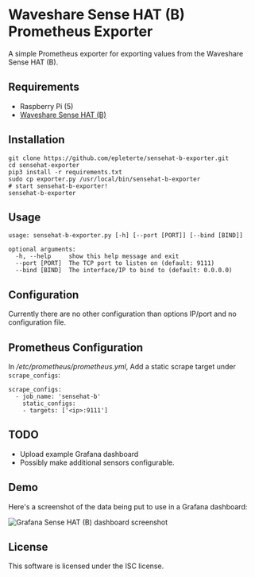 Waveshare Sense HAT (B) Prometheus Exporter
===========================================

A simple Prometheus exporter for exporting values from the Waveshare Sense HAT (B).

Requirements
------------

* Raspberry Pi (5)
* [Waveshare Sense HAT (B)](https://www.waveshare.com/wiki/Sense_HAT_(B))

Installation
------------

    git clone https://github.com/epleterte/sensehat-b-exporter.git
    cd sensehat-exporter
    pip3 install -r requirements.txt
    sudo cp exporter.py /usr/local/bin/sensehat-b-exporter
    # start sensehat-b-exporter!
    sensehat-b-exporter

Usage
-----

    usage: sensehat-b-exporter.py [-h] [--port [PORT]] [--bind [BIND]]

    optional arguments:
      -h, --help     show this help message and exit
      --port [PORT]  The TCP port to listen on (default: 9111)
      --bind [BIND]  The interface/IP to bind to (default: 0.0.0.0)

Configuration
-------------

Currently there are no other configuration than options IP/port and no configuration file.

Prometheus Configuration
------------------------

In _/etc/prometheus/prometheus.yml_, Add a static scrape target under `scrape_configs`:

    scrape_configs:
      - job_name: 'sensehat-b'
        static_configs:
        - targets: ['<ip>:9111']


TODO
----

* Upload example Grafana dashboard
* Possibly make additional sensors configurable.

Demo
----

Here's a screenshot of the data being put to use in a Grafana dashboard:

![Grafana Sense HAT (B) dashboard screenshot](images/screenshot_2019-08-13.png)

License
-------

This software is licensed under the ISC license.
